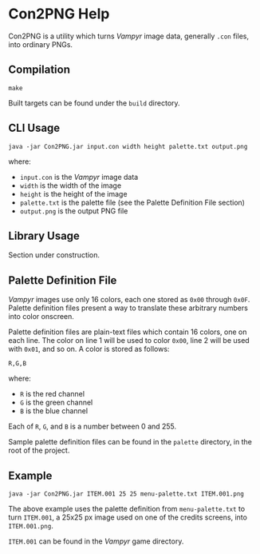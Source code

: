 Con2PNG Help
============

Con2PNG is a utility which turns _Vampyr_ image data, generally `.con` files,
into ordinary PNGs.

Compilation
-----------

```
make
```

Built targets can be found under the `build` directory.

CLI Usage
---------

```
java -jar Con2PNG.jar input.con width height palette.txt output.png
```

where:

  * `input.con` is the _Vampyr_ image data
  * `width` is the width of the image
  * `height` is the height of the image
  * `palette.txt` is the palette file (see the Palette Definition File section)
  * `output.png` is the output PNG file

Library Usage
-------------

Section under construction.
  
Palette Definition File
-----------------------

_Vampyr_ images use only 16 colors, each one stored as `0x00` through `0x0F`.
Palette definition files present a way to translate these arbitrary numbers into
color onscreen.

Palette definition files are plain-text files which contain 16 colors, one on
each line. The color on line 1 will be used to color `0x00`, line 2 will be
used with `0x01`, and so on. A color is stored as follows:

```
R,G,B
```

where:

  * `R` is the red channel
  * `G` is the green channel
  * `B` is the blue channel
  
Each of `R`, `G`, and `B` is a number between 0 and 255.

Sample palette definition files can be found in the `palette` directory, in the
root of the project.

Example
-------

```
java -jar Con2PNG.jar ITEM.001 25 25 menu-palette.txt ITEM.001.png
```

The above example uses the palette definition from `menu-palette.txt` to turn
`ITEM.001`, a 25x25 px image used on one of the credits screens, into
`ITEM.001.png`.

`ITEM.001` can be found in the _Vampyr_ game directory.
